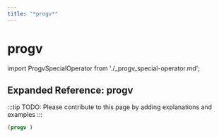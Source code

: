 ```yaml
---
title: "*progv*"
---
```


# progv

import ProgvSpecialOperator from './_progv_special-operator.md';

<ProgvSpecialOperator />

## Expanded Reference: progv

:::tip
TODO: Please contribute to this page by adding explanations and examples
:::

```lisp
(progv )
```

